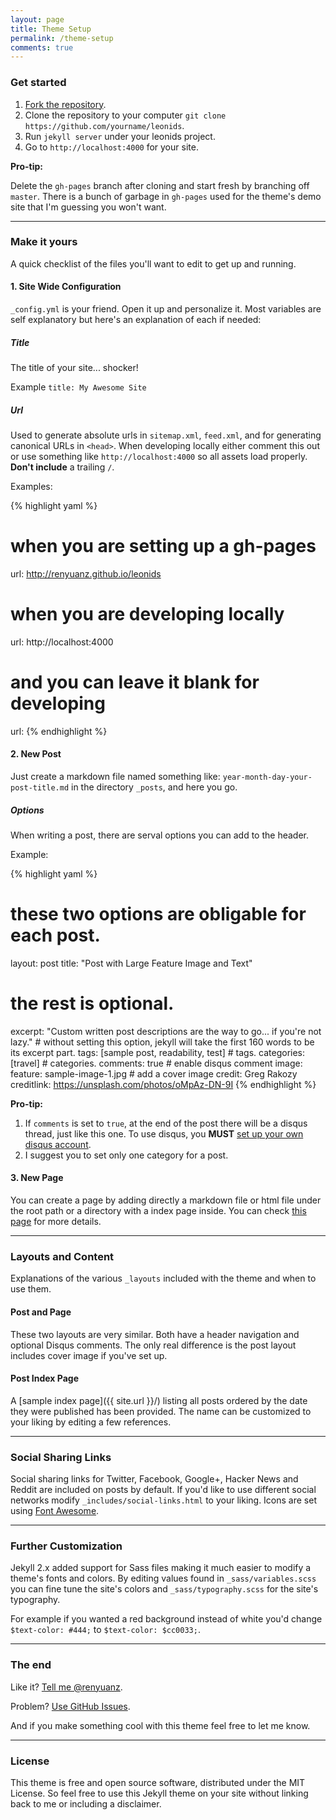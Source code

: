 ```yaml
---
layout: page
title: Theme Setup
permalink: /theme-setup
comments: true
---
```

### Get started

1. [Fork the repository](https://github.com/renyuanz/leonids/fork).
2. Clone the repository to your computer `git clone https://github.com/yourname/leonids`.
3. Run `jekyll server` under your leonids project.
4. Go to `http://localhost:4000` for your site.

**Pro-tip:**

Delete the `gh-pages` branch after cloning and start fresh by branching off `master`. There is a bunch of garbage in `gh-pages` used for the theme's demo site that I'm guessing you won't want.

---

### Make it yours

A quick checklist of the files you'll want to edit to get up and running.

#### 1. Site Wide Configuration

`_config.yml` is your friend. Open it up and personalize it. Most variables are self explanatory but here's an explanation of each if needed:

##### Title

The title of your site... shocker!

Example `title: My Awesome Site`

##### Url

Used to generate absolute urls in `sitemap.xml`, `feed.xml`, and for generating canonical URLs in `<head>`. When developing locally either comment this out or use something like `http://localhost:4000` so all assets load properly. **Don't include** a trailing `/`.

Examples:

{% highlight yaml %}
# when you are setting up a gh-pages
url: http://renyuanz.github.io/leonids

# when you are developing locally
url: http://localhost:4000

# and you can leave it blank for developing
url:
{% endhighlight %}


#### 2. New Post

Just create a markdown file named something like: `year-month-day-your-post-title.md` in the directory `_posts`, and here you go.

##### Options

When writing a post, there are serval options you can add to the header.

Example:

{% highlight yaml %}
# these two options are obligable for each post.
layout: post
title: "Post with Large Feature Image and Text"

# the rest is optional.
excerpt: "Custom written post descriptions are the way to go... if you're not lazy." # without setting this option, jekyll will take the first 160 words to be its  excerpt part.
tags: [sample post, readability, test] # tags.
categories: [travel] # categories.
comments: true # enable disqus comment
image:
  feature: sample-image-1.jpg # add a cover image
  credit: Greg Rakozy
  creditlink: https://unsplash.com/photos/oMpAz-DN-9I
{% endhighlight %}

**Pro-tip:**

1. If `comments` is set to `true`, at the end of the post there will be a disqus thread, just like this one. To use disqus, you **MUST** [set up your own disqus account](https://disqus.com).
2. I suggest you to set only one category for a post.

#### 3. New Page

You can create a page by adding directly a markdown file or html file under the root path or a directory with a index page inside. You can check [this page](http://jekyllrb.com/docs/pages/) for more details.

---

### Layouts and Content

Explanations of the various `_layouts` included with the theme and when to use them.

#### Post and Page

These two layouts are very similar. Both have a header navigation and optional Disqus comments. The only real difference is the post layout includes cover image if you've set up.

#### Post Index Page

A [sample index page]({{ site.url }}/) listing all posts ordered by the date they were published has been provided. The name can be customized to your liking by editing a few references.

---

### Social Sharing Links

Social sharing links for Twitter, Facebook, Google+, Hacker News and Reddit are included on posts by default. If you'd like to use different social networks modify `_includes/social-links.html` to your liking. Icons are set using [Font Awesome](http://fontawesome.io).

---

### Further Customization

Jekyll 2.x added support for Sass files making it much easier to modify a theme's fonts and colors. By editing values found in `_sass/variables.scss` you can fine tune the site's colors and `_sass/typography.scss` for the site's typography.

For example if you wanted a red background instead of white you'd change `$text-color: #444;` to `$text-color: $cc0033;`.

---

### The end

Like it? [Tell me @renyuanz](http://twitter.com/alittlered3).

Problem? [Use GitHub Issues](https://github.com/renyuanz/leonids/issues/new).

And if you make something cool with this theme feel free to let me know.

---

### License

This theme is free and open source software, distributed under the MIT License. So feel free to use this Jekyll theme on your site without linking back to me or including a disclaimer.
